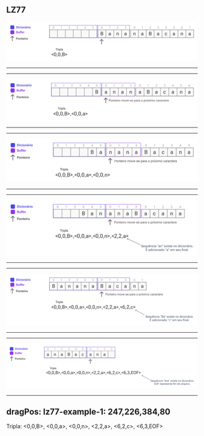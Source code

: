## LZ77

<div class="w-full mx-auto">
<img
src="/images/lz77-1.svg"
class="w-full"
/>
</div>

---
---

<div class="w-full mx-auto">
<img
src="/images/lz77-2.svg"
class="w-full"
/>
</div>

---
---

<div class="w-full mx-auto">
<img
src="/images/lz77-3.svg"
class="w-full"
/>
</div>

---
---

<div class="w-full mx-auto">
<img
src="/images/lz77-4.svg"
class="w-full"
/>
</div>

---
---

<div class="w-full mx-auto">
<img
src="/images/lz77-5.svg"
class="w-full"
/>
</div>

---
---

<div class="w-full mx-auto">
<img
src="/images/lz77-6.svg"
class="w-full"
/>
</div>

---
dragPos:
  lz77-example-1: 247,226,384,80
---

Tripla: <0,0,B>, <0,0,a>, <0,0,n>, <2,2,a>, <6,2,c>, <6,3,EOF>

<WriteCadeia v-drag="'lz77-example-1'" cadeia="            " />
